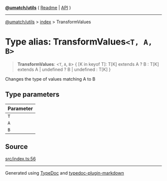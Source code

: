 [**@umatch/utils**](../../README.md) ( [Readme](../../README.md) \| [API](../../API.md) )

---

[@umatch/utils](../../API.md) > [index](../README.md) > TransformValues

# Type alias: TransformValues`<T, A, B>`

> **TransformValues**: \<`T`, `A`, `B`\> \{ [K in keyof T]: T[K] extends A ? B : T[K] extends A \| undefined ? B \| undefined : T[K] }

Changes the type of values matching A to B

## Type parameters

| Parameter |
| :-------- |
| `T`       |
| `A`       |
| `B`       |

## Source

[src/index.ts:56](https://github.com/umatch-oficial/utils/blob/618b1ef/src/index.ts#L56)

---

Generated using [TypeDoc](https://typedoc.org/) and [typedoc-plugin-markdown](https://www.npmjs.com/package/typedoc-plugin-markdown)
